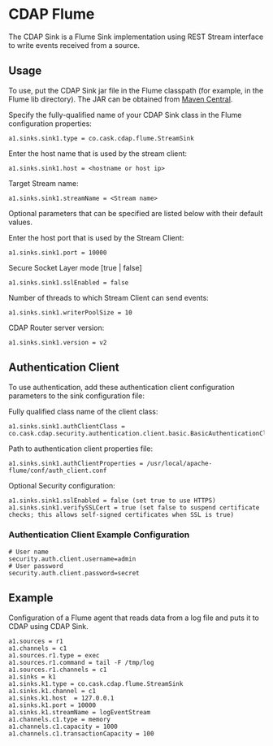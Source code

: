 # CDAP Flume

The CDAP Sink is a Flume Sink implementation using REST Stream interface to write events received from a source.

## Usage

To use, put the CDAP Sink jar file in the Flume classpath (for example, in the Flume lib directory).
The JAR can be obtained from [Maven Central](http://search.maven.org/#search|ga|1|cdap-flume).
 
Specify the fully-qualified name of your CDAP Sink class in the Flume configuration properties:

    a1.sinks.sink1.type = co.cask.cdap.flume.StreamSink

Enter the host name that is used by the stream client:

    a1.sinks.sink1.host = <hostname or host ip>  

Target Stream name:

    a1.sinks.sink1.streamName = <Stream name>


Optional parameters that can be specified are listed below with their default values.

Enter the host port that is used by the Stream Client:

    a1.sinks.sink1.port = 10000

Secure Socket Layer mode [true | false]

    a1.sinks.sink1.sslEnabled = false 

Number of threads to which Stream Client can send events:

    a1.sinks.sink1.writerPoolSize = 10

CDAP Router server version:

    a1.sinks.sink1.version = v2


## Authentication Client

To use authentication, add these authentication client configuration parameters to the sink configuration file:

Fully qualified class name of the client class:

    a1.sinks.sink1.authClientClass = co.cask.cdap.security.authentication.client.basic.BasicAuthenticationClient

Path to authentication client properties file:

    a1.sinks.sink1.authClientProperties = /usr/local/apache-flume/conf/auth_client.conf

Optional Security configuration:

    a1.sinks.sink1.sslEnabled = false (set true to use HTTPS)
    a1.sinks.sink1.verifySSLCert = true (set false to suspend certificate checks; this allows self-signed certificates when SSL is true)
     
### Authentication Client Example Configuration

    # User name
    security.auth.client.username=admin
    # User password
    security.auth.client.password=secret

## Example

Configuration of a Flume agent that reads data from a log file and puts it to CDAP using CDAP Sink.

    a1.sources = r1
    a1.channels = c1
    a1.sources.r1.type = exec
    a1.sources.r1.command = tail -F /tmp/log
    a1.sources.r1.channels = c1
    a1.sinks = k1
    a1.sinks.k1.type = co.cask.cdap.flume.StreamSink
    a1.sinks.k1.channel = c1
    a1.sinks.k1.host  = 127.0.0.1
    a1.sinks.k1.port = 10000
    a1.sinks.k1.streamName = logEventStream
    a1.channels.c1.type = memory
    a1.channels.c1.capacity = 1000
    a1.channels.c1.transactionCapacity = 100
 
